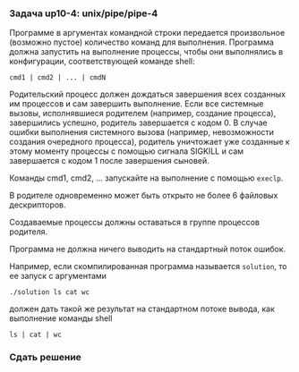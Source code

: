 ### Задача up10-4: unix/pipe/pipe-4

Программе в аргументах командной строки передается произвольное
(возможно пустое) количество команд для выполнения. Программа должна
запустить на выполнение процессы, чтобы они выполнялись в конфигурации,
соответствующей команде shell:

    cmd1 | cmd2 | ... | cmdN

Родительский процесс должен дождаться завершения всех созданных им
процессов и сам завершить выполнение. Если все системные вызовы,
исполнявшиеся родителем (например, создание процесса), завершились
успешно, родитель завершается с кодом 0. В случае ошибки выполнения
системного вызова (например, невозможности создания очередного
процесса), родитель уничтожает уже созданные к этому моменту процессы с
помощью сигнала SIGKILL и сам завершается с кодом 1 после завершения
сыновей.

Команды cmd1, cmd2, ... запускайте на выполнение с помощью `execlp`.

В родителе одновременно может быть открыто не более 6 файловых
дескрипторов.

Создаваемые процессы должны оставаться в группе процессов родителя.

Программа не должна ничего выводить на стандартный поток ошибок.

Например, если скомпилированная программа называется `solution`, то ее
запуск с аргументами

    ./solution ls cat wc

должен дать такой же результат на стандартном потоке вывода, как
выполнение команды shell

    ls | cat | wc

### Сдать решение
